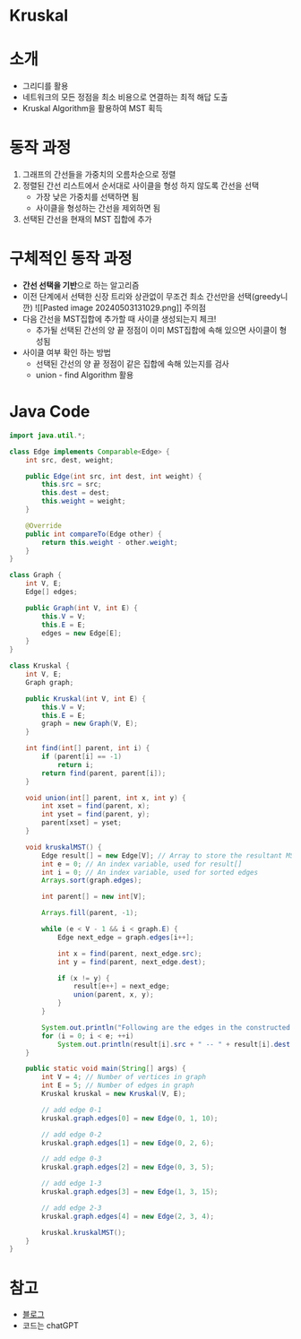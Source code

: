 # Kruskal

# 소개
- 그리디를 활용
- 네트워크의 모든 정점을 최소 비용으로 연결하는 최적 해답 도출
- Kruskal Algorithm을 활용하여 MST 획득
# 동작 과정
1. 그래프의 간선들을 가중치의 오름차순으로 정렬
2. 정렬된 간선 리스트에서 순서대로 사이클을 형성 하지 않도록 간선을 선택
	- 가장 낮은 가중치를 선택하면 됨
	- 사이클을 형성하는 간선을 제외하면 됨
3. 선택된 간선을 현재의 MST 집합에 추가
# 구체적인 동작 과정
- **간선 선택을 기반**으로 하는 알고리즘
- 이전 단계에서 선택한 신장 트리와 상관없이 무조건 최소 간선만을 선택(greedy니깐)
![[Pasted image 20240503131029.png]]
주의점
- 다음 간선을 MST집합에 추가할 때 사이클 생성되는지 체크!
	- 추가될 선택된 간선의 양 끝 정점이 이미 MST집합에 속해 있으면 사이클이 형성됨
- 사이클 여부 확인 하는 방법
	- 선택된 간선의 양 끝 정점이 같은 집합에 속해 있는지를 검사
	- union - find Algorithm 활용
# Java Code
```java
import java.util.*;

class Edge implements Comparable<Edge> {
    int src, dest, weight;

    public Edge(int src, int dest, int weight) {
        this.src = src;
        this.dest = dest;
        this.weight = weight;
    }

    @Override
    public int compareTo(Edge other) {
        return this.weight - other.weight;
    }
}

class Graph {
    int V, E;
    Edge[] edges;

    public Graph(int V, int E) {
        this.V = V;
        this.E = E;
        edges = new Edge[E];
    }
}

class Kruskal {
    int V, E;
    Graph graph;

    public Kruskal(int V, int E) {
        this.V = V;
        this.E = E;
        graph = new Graph(V, E);
    }

    int find(int[] parent, int i) {
        if (parent[i] == -1)
            return i;
        return find(parent, parent[i]);
    }

    void union(int[] parent, int x, int y) {
        int xset = find(parent, x);
        int yset = find(parent, y);
        parent[xset] = yset;
    }

    void kruskalMST() {
        Edge result[] = new Edge[V]; // Array to store the resultant MST
        int e = 0; // An index variable, used for result[]
        int i = 0; // An index variable, used for sorted edges
        Arrays.sort(graph.edges);

        int parent[] = new int[V];

        Arrays.fill(parent, -1);

        while (e < V - 1 && i < graph.E) {
            Edge next_edge = graph.edges[i++];

            int x = find(parent, next_edge.src);
            int y = find(parent, next_edge.dest);

            if (x != y) {
                result[e++] = next_edge;
                union(parent, x, y);
            }
        }

        System.out.println("Following are the edges in the constructed MST");
        for (i = 0; i < e; ++i)
            System.out.println(result[i].src + " -- " + result[i].dest + " == " + result[i].weight);
    }

    public static void main(String[] args) {
        int V = 4; // Number of vertices in graph
        int E = 5; // Number of edges in graph
        Kruskal kruskal = new Kruskal(V, E);

        // add edge 0-1
        kruskal.graph.edges[0] = new Edge(0, 1, 10);

        // add edge 0-2
        kruskal.graph.edges[1] = new Edge(0, 2, 6);

        // add edge 0-3
        kruskal.graph.edges[2] = new Edge(0, 3, 5);

        // add edge 1-3
        kruskal.graph.edges[3] = new Edge(1, 3, 15);

        // add edge 2-3
        kruskal.graph.edges[4] = new Edge(2, 3, 4);

        kruskal.kruskalMST();
    }
}

```
# 참고
- [블로그](https://gmlwjd9405.github.io/2018/08/29/algorithm-kruskal-mst.html)
- 코드는 chatGPT